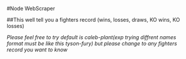 #Node WebScraper

##This well tell you a fighters record (wins, losses, draws, KO wins, KO losses)

*Please feel free to try default is caleb-plant(exp trying diffrent names format must be like this tyson-fury) 
but please change to any fighters record you want to know*
